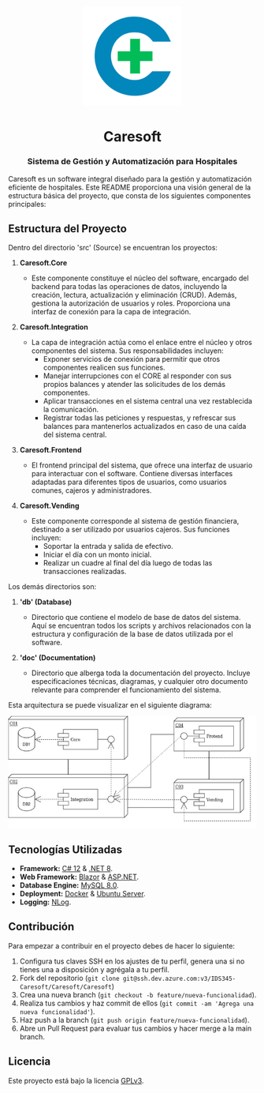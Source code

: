 <h1 align="center"><img src="./doc/logos/caresoft-logo.png" alt="Caresoft Logo" width=200> </h1>
<h1 align="center">Caresoft</h1>
<h3 align="center">Sistema de Gestión y Automatización para Hospitales</h2>

Caresoft es un software integral diseñado para la gestión y automatización eficiente de hospitales. Este README proporciona una visión general de la estructura básica del proyecto, que consta de los siguientes componentes principales:

## Estructura del Proyecto

Dentro del directorio 'src' (Source) se encuentran los proyectos:

1. **Caresoft.Core**
   - Este componente constituye el núcleo del software, encargado del backend para todas las operaciones de datos, incluyendo la creación, lectura, actualización y eliminación (CRUD). Además, gestiona la autorización de usuarios y roles. Proporciona una interfaz de conexión para la capa de integración.

2. **Caresoft.Integration**
   - La capa de integración actúa como el enlace entre el núcleo y otros componentes del sistema. Sus responsabilidades incluyen:
     - Exponer servicios de conexión para permitir que otros componentes realicen sus funciones.
     - Manejar interrupciones con el CORE al responder con sus propios balances y atender las solicitudes de los demás componentes.
     - Aplicar transacciones en el sistema central una vez restablecida la comunicación.
     - Registrar todas las peticiones y respuestas, y refrescar sus balances para mantenerlos actualizados en caso de una caída del sistema central.

3. **Caresoft.Frontend**
   - El frontend principal del sistema, que ofrece una interfaz de usuario para interactuar con el software. Contiene diversas interfaces adaptadas para diferentes tipos de usuarios, como usuarios comunes, cajeros y administradores.

4. **Caresoft.Vending**
   - Este componente corresponde al sistema de gestión financiera, destinado a ser utilizado por usuarios cajeros. Sus funciones incluyen:
     - Soportar la entrada y salida de efectivo.
     - Iniciar el día con un monto inicial.
     - Realizar un cuadre al final del día luego de todas las transacciones realizadas.

Los demás directorios son:

1. **'db' (Database)**
   - Directorio que contiene el modelo de base de datos del sistema. Aquí se encuentran todos los scripts y archivos relacionados con la estructura y configuración de la base de datos utilizada por el software.

2. **'doc' (Documentation)**
   - Directorio que alberga toda la documentación del proyecto. Incluye especificaciones técnicas, diagramas, y cualquier otro documento relevante para comprender el funcionamiento del sistema.

Esta arquitectura se puede visualizar en el siguiente diagrama:

![Diagrama de componentes del sistema](./doc/diagrams/system-components.jpg)

## Tecnologías Utilizadas

- **Framework:** [C# 12](https://learn.microsoft.com/en-us/dotnet/csharp/) & [.NET 8](https://dotnet.microsoft.com/en-us/).
- **Web Framework:** [Blazor](https://dotnet.microsoft.com/en-us/apps/aspnet/web-apps/blazor) & [ASP.NET](https://dotnet.microsoft.com/en-us/learn/aspnet/what-is-aspnet).
- **Database Engine:** [MySQL 8.0](https://www.mysql.com/).
- **Deployment:** [Docker](https://www.docker.com/) & [Ubuntu Server](https://ubuntu.com/download/server).
- **Logging:** [NLog](https://nlog-project.org/).

## Contribución

Para empezar a contribuir en el proyecto debes de hacer lo siguiente:

1. Configura tus claves SSH en los ajustes de tu perfil, genera una si no tienes una a disposición y agrégala a tu perfil.
2. Fork del repositorio (`git clone git@ssh.dev.azure.com:v3/IDS345-Caresoft/Caresoft/Caresoft`)
3. Crea una nueva branch (`git checkout -b feature/nueva-funcionalidad`).
4. Realiza tus cambios y haz commit de ellos (`git commit -am 'Agrega una nueva funcionalidad'`).
5. Haz push a la branch (`git push origin feature/nueva-funcionalidad`).
6. Abre un Pull Request para evaluar tus cambios y hacer merge a la main branch.

## Licencia

Este proyecto está bajo la licencia [GPLv3](LICENSE).
